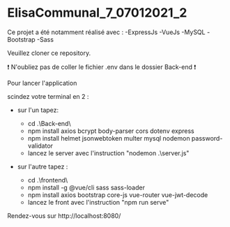 # ElisaCommunal_7_07012021_2

Ce projet a été notamment réalisé avec : -ExpressJs -VueJs -MySQL -Bootstrap -Sass

Veuillez cloner ce repository.

❗ N'oubliez pas de coller le fichier .env dans le dossier Back-end ❗

Pour lancer l'application

scindez votre terminal en 2 :
  - sur l'un tapez: 
    - cd .\Back-end\
    - npm install axios bcrypt body-parser cors dotenv express 
    - npm install helmet jsonwebtoken multer mysql nodemon password-validator
    - lancez le server avec l'instruction "nodemon .\server.js"
   

  - sur l'autre tapez :
    - cd .\frontend\
    - npm install -g @vue/cli sass sass-loader
    - npm install axios bootstrap core-js vue-router vue-jwt-decode
    - lancez le front avec l'instruction "npm run serve"

Rendez-vous sur http://localhost:8080/

